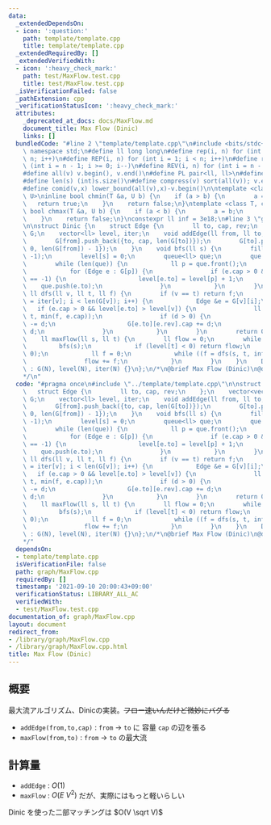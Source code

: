 ```yaml
---
data:
  _extendedDependsOn:
  - icon: ':question:'
    path: template/template.cpp
    title: template/template.cpp
  _extendedRequiredBy: []
  _extendedVerifiedWith:
  - icon: ':heavy_check_mark:'
    path: test/MaxFlow.test.cpp
    title: test/MaxFlow.test.cpp
  _isVerificationFailed: false
  _pathExtension: cpp
  _verificationStatusIcon: ':heavy_check_mark:'
  attributes:
    _deprecated_at_docs: docs/MaxFlow.md
    document_title: Max Flow (Dinic)
    links: []
  bundledCode: "#line 2 \"template/template.cpp\"\n#include <bits/stdc++.h>\nusing\
    \ namespace std;\n#define ll long long\n#define rep(i, n) for (int i = 0; i <\
    \ n; i++)\n#define REP(i, n) for (int i = 1; i < n; i++)\n#define rev(i, n) for\
    \ (int i = n - 1; i >= 0; i--)\n#define REV(i, n) for (int i = n - 1; i > 0; i--)\n\
    #define all(v) v.begin(), v.end()\n#define PL pair<ll, ll>\n#define PI pair<int,int>\n\
    #define len(s) (int)s.size()\n#define compress(v) sort(all(v)); v.erase(unique(all(v)),v.end());\n\
    #define comid(v,x) lower_bound(all(v),x)-v.begin()\n\ntemplate <class T, class\
    \ U>\ninline bool chmin(T &a, U b) {\n    if (a > b) {\n        a = b;\n     \
    \   return true;\n    }\n    return false;\n}\ntemplate <class T, class U>\ninline\
    \ bool chmax(T &a, U b) {\n    if (a < b) {\n        a = b;\n        return true;\n\
    \    }\n    return false;\n}\nconstexpr ll inf = 3e18;\n#line 3 \"graph/MaxFlow.cpp\"\
    \n\nstruct Dinic {\n    struct Edge {\n        ll to, cap, rev;\n    };\n    vector<vector<Edge>>\
    \ G;\n    vector<ll> level, iter;\n    void addEdge(ll from, ll to, ll cap) {\n\
    \        G[from].push_back({to, cap, len(G[to])});\n        G[to].push_back({from,\
    \ 0, len(G[from]) - 1});\n    }\n    void bfs(ll s) {\n        fill(all(level),\
    \ -1);\n        level[s] = 0;\n        queue<ll> que;\n        que.push(s);\n\
    \        while (len(que)) {\n            ll p = que.front();\n            que.pop();\n\
    \            for (Edge e : G[p]) {\n                if (e.cap > 0 && level[e.to]\
    \ == -1) {\n                    level[e.to] = level[p] + 1;\n                \
    \    que.push(e.to);\n                }\n            }\n        }\n    }\n   \
    \ ll dfs(ll v, ll t, ll f) {\n        if (v == t) return f;\n        for (ll &i\
    \ = iter[v]; i < len(G[v]); i++) {\n            Edge &e = G[v][i];\n         \
    \   if (e.cap > 0 && level[e.to] > level[v]) {\n                ll d = dfs(e.to,\
    \ t, min(f, e.cap));\n                if (d > 0) {\n                    e.cap\
    \ -= d;\n                    G[e.to][e.rev].cap += d;\n                    return\
    \ d;\n                }\n            }\n        }\n        return 0;\n    }\n\
    \    ll maxFlow(ll s, ll t) {\n        ll flow = 0;\n        while (1) {\n   \
    \         bfs(s);\n            if (level[t] < 0) return flow;\n            fill(all(iter),\
    \ 0);\n            ll f = 0;\n            while ((f = dfs(s, t, inf)) > 0) {\n\
    \                flow += f;\n            }\n        }\n    }\n    Dinic(ll N)\
    \ : G(N), level(N), iter(N) {}\n};\n/*\n@brief Max Flow (Dinic)\n@docs docs/MaxFlow.md\n\
    */\n"
  code: "#pragma once\n#include \"../template/template.cpp\"\n\nstruct Dinic {\n \
    \   struct Edge {\n        ll to, cap, rev;\n    };\n    vector<vector<Edge>>\
    \ G;\n    vector<ll> level, iter;\n    void addEdge(ll from, ll to, ll cap) {\n\
    \        G[from].push_back({to, cap, len(G[to])});\n        G[to].push_back({from,\
    \ 0, len(G[from]) - 1});\n    }\n    void bfs(ll s) {\n        fill(all(level),\
    \ -1);\n        level[s] = 0;\n        queue<ll> que;\n        que.push(s);\n\
    \        while (len(que)) {\n            ll p = que.front();\n            que.pop();\n\
    \            for (Edge e : G[p]) {\n                if (e.cap > 0 && level[e.to]\
    \ == -1) {\n                    level[e.to] = level[p] + 1;\n                \
    \    que.push(e.to);\n                }\n            }\n        }\n    }\n   \
    \ ll dfs(ll v, ll t, ll f) {\n        if (v == t) return f;\n        for (ll &i\
    \ = iter[v]; i < len(G[v]); i++) {\n            Edge &e = G[v][i];\n         \
    \   if (e.cap > 0 && level[e.to] > level[v]) {\n                ll d = dfs(e.to,\
    \ t, min(f, e.cap));\n                if (d > 0) {\n                    e.cap\
    \ -= d;\n                    G[e.to][e.rev].cap += d;\n                    return\
    \ d;\n                }\n            }\n        }\n        return 0;\n    }\n\
    \    ll maxFlow(ll s, ll t) {\n        ll flow = 0;\n        while (1) {\n   \
    \         bfs(s);\n            if (level[t] < 0) return flow;\n            fill(all(iter),\
    \ 0);\n            ll f = 0;\n            while ((f = dfs(s, t, inf)) > 0) {\n\
    \                flow += f;\n            }\n        }\n    }\n    Dinic(ll N)\
    \ : G(N), level(N), iter(N) {}\n};\n/*\n@brief Max Flow (Dinic)\n@docs docs/MaxFlow.md\n\
    */"
  dependsOn:
  - template/template.cpp
  isVerificationFile: false
  path: graph/MaxFlow.cpp
  requiredBy: []
  timestamp: '2021-09-10 20:00:43+09:00'
  verificationStatus: LIBRARY_ALL_AC
  verifiedWith:
  - test/MaxFlow.test.cpp
documentation_of: graph/MaxFlow.cpp
layout: document
redirect_from:
- /library/graph/MaxFlow.cpp
- /library/graph/MaxFlow.cpp.html
title: Max Flow (Dinic)
---
```

## 概要

最大流アルゴリズム、Dinicの実装。~~フロー速いんだけど微妙にバグる~~

- ```addEdge(from,to,cap)``` : ```from``` -> ```to``` に 容量 ```cap``` の辺を張る
- ```maxFlow(from,to)``` : ```from``` -> ```to``` の最大流

## 計算量

- ```addEdge``` : $O(1)$
- ```maxFlow``` : $O(E\ V^2)$ だが、実際にはもっと軽いらしい

Dinic を使った二部マッチングは $O(V \sqrt V)$ 